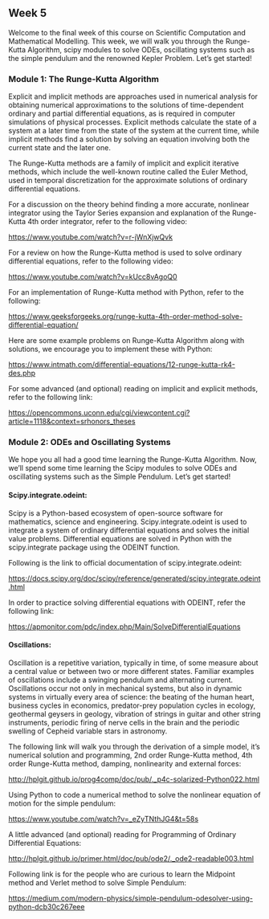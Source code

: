 ## Week 5

Welcome to the final week of this course on Scientific Computation and Mathematical Modelling. This week, we will walk you through the Runge-Kutta Algorithm, scipy modules to solve ODEs, oscillating systems such as the simple pendulum and the renowned Kepler Problem. Let’s get started!

### Module 1: The Runge-Kutta Algorithm

Explicit and implicit methods are approaches used in numerical analysis for obtaining numerical approximations to the solutions of time-dependent ordinary and partial differential equations, as is required in computer simulations of physical processes. Explicit methods calculate the state of a system at a later time from the state of the system at the current time, while implicit methods find a solution by solving an equation involving both the current state and the later one. 

The Runge-Kutta methods are a family of implicit and explicit iterative methods, which include the well-known routine called the Euler Method, used in temporal discretization for the approximate solutions of ordinary differential equations.

For a discussion on the theory behind finding a more accurate, nonlinear integrator using the Taylor Series expansion and explanation of the Runge-Kutta 4th order integrator, refer to the following video: 

https://www.youtube.com/watch?v=r-jWnXjwQvk

For a review on how the Runge-Kutta method is used to solve ordinary differential equations, refer to the following video: 

https://www.youtube.com/watch?v=kUcc8vAgoQ0

For an implementation of Runge-Kutta method with Python, refer to the following: 

https://www.geeksforgeeks.org/runge-kutta-4th-order-method-solve-differential-equation/

Here are some example problems on Runge-Kutta Algorithm along with solutions, we encourage you to implement these with Python:

https://www.intmath.com/differential-equations/12-runge-kutta-rk4-des.php

For some advanced (and optional) reading on implicit and explicit methods, refer to the following link: 

https://opencommons.uconn.edu/cgi/viewcontent.cgi?article=1118&context=srhonors_theses

### Module 2: ODEs and Oscillating Systems

We hope you all had a good time learning the Runge-Kutta Algorithm. Now, we’ll spend some time learning the Scipy modules to solve ODEs and oscillating systems such as the Simple Pendulum. Let’s get started!

#### Scipy.integrate.odeint:

Scipy is a Python-based ecosystem of open-source software for mathematics, science and engineering. Scipy.integrate.odeint is used to integrate a system of ordinary differential equations and solves the initial value problems. Differential equations are solved in Python with the scipy.integrate package using the ODEINT function. 

Following is the link to official documentation of scipy.integrate.odeint: 

https://docs.scipy.org/doc/scipy/reference/generated/scipy.integrate.odeint.html

In order to practice solving differential equations with ODEINT, refer the following link: 

https://apmonitor.com/pdc/index.php/Main/SolveDifferentialEquations

#### Oscillations:

Oscillation is a repetitive variation, typically in time, of some measure about a central value or between two or more different states. Familiar examples of oscillations include a swinging pendulum and alternating current. Oscillations occur not only in mechanical systems, but also in dynamic systems in virtually every area of science: the beating of the human heart, business cycles in economics, predator-prey population cycles in ecology, geothermal geysers in geology, vibration of strings in guitar and other string instruments, periodic firing of nerve cells in the brain and the periodic swelling of Cepheid variable stars in astronomy.

The following link will walk you through the derivation of a simple model, it’s numerical solution and programming, 2nd order Runge-Kutta method, 4th order Runge-Kutta method, damping, nonlinearity and external forces:  

http://hplgit.github.io/prog4comp/doc/pub/._p4c-solarized-Python022.html

Using Python to code a numerical method to solve the nonlinear equation of motion for the simple pendulum: 

https://www.youtube.com/watch?v=_eZyTNthJG4&t=58s

A little advanced (and optional) reading for Programming of Ordinary Differential Equations: 

http://hplgit.github.io/primer.html/doc/pub/ode2/._ode2-readable003.html

Following link is for the people who are curious to learn the Midpoint method and Verlet method to solve Simple Pendulum:  

https://medium.com/modern-physics/simple-pendulum-odesolver-using-python-dcb30c267eee
